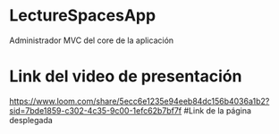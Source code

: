 # LectureSpacesApp
Administrador MVC del core de la aplicación
# Link del video de presentación
https://www.loom.com/share/5ecc6e1235e94eeb84dc156b4036a1b2?sid=7bde1859-c302-4c35-9c00-1efc62b7bf7f
#Link de la página desplegada
